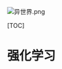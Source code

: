 ![异世界.png](https://upload-images.jianshu.io/upload_images/15675864-e39212ac990782cf.png?imageMogr2/auto-orient/strip%7CimageView2/2/w/1240)

[TOC]

# 强化学习








